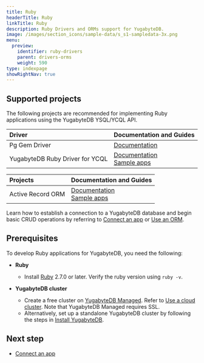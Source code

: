 ```yaml
---
title: Ruby
headerTitle: Ruby
linkTitle: Ruby
description: Ruby Drivers and ORMs support for YugabyteDB.
image: /images/section_icons/sample-data/s_s1-sampledata-3x.png
menu:
  preview:
    identifier: ruby-drivers
    parent: drivers-orms
    weight: 590
type: indexpage
showRightNav: true
---
```


## Supported projects

The following projects are recommended for implementing Ruby applications using the YugabyteDB YSQL/YCQL API.

| Driver | Documentation and Guides |
| :----- | :----------------------- |
| Pg Gem Driver | [Documentation](ysql-pg/) |
| YugabyteDB Ruby Driver for YCQL | [Documentation](ycql/) </br> [Sample apps](https://github.com/yugabyte/cassandra-ruby-driver) |

| Projects | Documentation and Guides |
| :------- | :----------------------- |
| Active Record ORM | [Documentation](activerecord/) </br> [Sample apps](https://github.com/YugabyteDB-Samples/orm-examples/tree/master/ruby/ror)|

Learn how to establish a connection to a YugabyteDB database and begin basic CRUD operations by referring to [Connect an app](ysql-pg/) or [Use an ORM](activerecord/).

## Prerequisites

To develop Ruby applications for YugabyteDB, you need the following:

- **Ruby**
  - Install [Ruby](https://www.ruby-lang.org/en/documentation/installation/) 2.7.0 or later. Verify the ruby version using `ruby -v`.

- **YugabyteDB cluster**
  - Create a free cluster on [YugabyteDB Managed](https://www.yugabyte.com/cloud/). Refer to [Use a cloud cluster](../../quick-start-yugabytedb-managed/). Note that YugabyteDB Managed requires SSL.
  - Alternatively, set up a standalone YugabyteDB cluster by following the steps in [Install YugabyteDB](../../quick-start/).

## Next step

- [Connect an app](ysql-pg)
